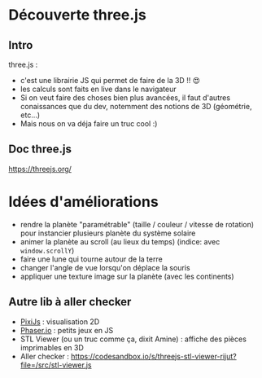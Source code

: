 # Découverte three.js

## Intro

three.js :

- c'est une librairie JS qui permet de faire de la 3D !! 😍 
- les calculs sont faits en live dans le navigateur
- Si on veut faire des choses bien plus avancées, il faut d'autres conaissances que du dev, notemment des notions de 3D (géométrie, etc...)
- Mais nous on va déja faire un truc cool :)

## Doc three.js

https://threejs.org/

# Idées d'améliorations

- rendre la planète "paramétrable" (taille / couleur / vitesse de rotation) pour instancier plusieurs planète du système solaire
- animer la planète au scroll (au lieux du temps) (indice: avec `window.scrollY`)
- faire une lune qui tourne autour de la terre
- changer l'angle de vue lorsqu'on déplace la souris
- appliquer une texture image sur la planète (avec les continents)

## Autre lib à aller checker

- [PixiJs](https://pixijs.com/) : visualisation 2D
- [Phaser.io](https://phaser.io/) : petits jeux en JS
- STL Viewer (ou un truc comme ça, dixit Amine) : affiche des pièces imprimables en 3D
- Aller checker : https://codesandbox.io/s/threejs-stl-viewer-rijut?file=/src/stl-viewer.js